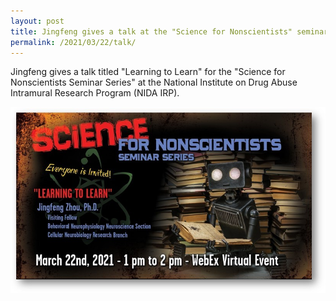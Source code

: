 ```yaml
---
layout: post
title: Jingfeng gives a talk at the "Science for Nonscientists" seminar
permalink: /2021/03/22/talk/
---
```


Jingfeng gives a talk titled "Learning to Learn" for the "Science for Nonscientists Seminar Series" at the National Institute on Drug Abuse Intramural Research Program (NIDA IRP).

<p align="center">
  <img width="600" src="/news/science_for_nonscientists.jpg">
</p>
